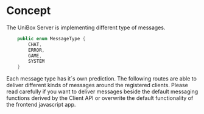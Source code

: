 # Concept

The UniBox Server is implementing different type of messages.
```java
    public enum MessageType {
        CHAT,
        ERROR,
        GAME,
        SYSTEM
    }
```
Each message type has it´s own prediction. The following routes are able to deliver different kinds of messages around the registered clients. Please read carefully if you want to deliver messages beside the default messaging functions derived by the Client API or overwrite the default functionality of the frontend javascript app.
